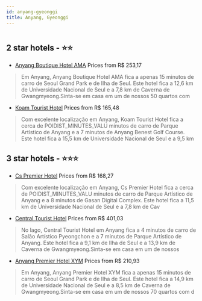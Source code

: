 ```yaml
---
id: anyang-gyeonggi
title: Anyang, Gyeonggi
---
```


<center><img src="https://i.travelapi.com/hotels/10000000/9650000/9645700/9645615/d667a4b5_z.jpg" alt="" /></center>


##  2 star hotels - ⭐️⭐️

-    [Anyang Boutique Hotel AMA](https://www.hurb.com/br/aud/https://www.hurb.com/br/hotels/anyang/anyang-boutique-hotel-ama-HT-N2SB?cmp=18055) Prices from R$ 253,17
   > Em Anyang, Anyang Boutique Hotel AMA fica a apenas 15 minutos de carro de Seoul Grand Park e de Ilha de Seul.  Este hotel fica a 12,6 km de Universidade Nacional de Seul e a 7,8 km de Caverna de Gwangmyeong.Sinta-se em casa em um de nossos 50 quartos com 
-    [Koam Tourist Hotel](https://www.hurb.com/br/aud/https://www.hurb.com/br/hotels/anyang/koam-tourist-hotel-HT-XS1I?cmp=18055) Prices from R$ 165,48
   > Com excelente localização em Anyang, Koam Tourist Hotel fica a cerca de POIDIST_MINUTES_VALU minutos de carro de Parque Artístico de Anyang e a 7 minutos de Anyang Benest Golf Course.  Este hotel fica a 15,5 km de Universidade Nacional de Seul e a 9,5 km 

##  3 star hotels - ⭐️⭐️⭐️

-    [Cs Premier Hotel](https://www.hurb.com/br/aud/https://www.hurb.com/br/hotels/anyang/cs-premier-hotel-HT-8LRC?cmp=18055) Prices from R$ 168,27
   > Com excelente localização em Anyang, Cs Premier Hotel fica a cerca de POIDIST_MINUTES_VALU minutos de carro de Parque Artístico de Anyang e a 8 minutos de Gasan Digital Complex.  Este hotel fica a 11,5 km de Universidade Nacional de Seul e a 7,8 km de Cav
-    [Central Tourist Hotel](https://www.hurb.com/br/aud/https://www.hurb.com/br/hotels/anyang/central-tourist-hotel-HT-GMKO?cmp=18055) Prices from R$ 401,03
   > No lago, Central Tourist Hotel em Anyang fica a 4 minutos de carro de Salão Artístico Pyeongchon e a 7 minutos de Parque Artístico de Anyang.  Este hotel fica a 9,1 km de Ilha de Seul e a 13,9 km de Caverna de Gwangmyeong.Sinta-se em casa em um de nossos 
-    [Anyang Premier Hotel XYM](https://www.hurb.com/br/aud/https://www.hurb.com/br/hotels/anyang/anyang-premier-hotel-xym-HT-GS7V?cmp=18055) Prices from R$ 210,93
   > Em Anyang, Anyang Premier Hotel XYM fica a apenas 15 minutos de carro de Seoul Grand Park e de Ilha de Seul.  Este hotel fica a 14,9 km de Universidade Nacional de Seul e a 8,5 km de Caverna de Gwangmyeong.Sinta-se em casa em um de nossos 70 quartos com d
